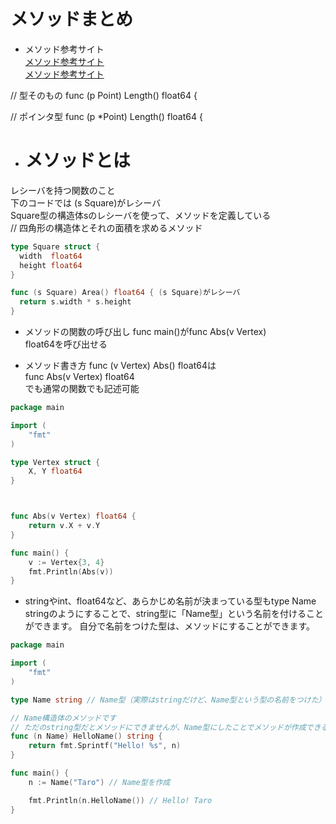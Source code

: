 # メソッドまとめ

- メソッド参考サイト<br>
<a href="https://qiita.com/Yuuki557/items/e9f5bdfbbfe92973a05e">メソッド参考サイト</a><br>
<a href="https://kazuhira-r.hatenablog.com/entry/2021/01/04/131425">メソッド参考サイト</a><br>

// 型そのもの
func (p Point) Length() float64 {

// ポインタ型
func (p *Point) Length() float64 {

- # メソッドとは<br>
レシーバを持つ関数のこと<br>
下のコードでは (s Square)がレシーバ<br>
Square型の構造体sのレシーバを使って、メソッドを定義している<br>
// 四角形の構造体とそれの面積を求めるメソッド

```go
type Square struct {
  width  float64
  height float64
}

func (s Square) Area() float64 { (s Square)がレシーバ
  return s.width * s.height
}
```
- メソッドの関数の呼び出し 
func main()がfunc Abs(v Vertex) <br>float64を呼び出せる

- メソッド書き方
func (v Vertex) Abs() float64は<br>
func Abs(v Vertex) float64 <br>
でも通常の関数でも記述可能<br>

```go
package main

import (
	"fmt"
)

type Vertex struct {
	X, Y float64
}



func Abs(v Vertex) float64 {
	return v.X + v.Y
}

func main() {
	v := Vertex{3, 4}
	fmt.Println(Abs(v))
}
```

- stringやint、float64など、あらかじめ名前が決まっている型もtype Name stringのようにすることで、string型に「Name型」という名前を付けることができます。
自分で名前をつけた型は、メソッドにすることができます。<br>

```go
package main

import (
	"fmt"
)

type Name string // Name型（実際はstringだけど、Name型という型の名前をつけた）

// Name構造体のメソッドです
// ただのstring型だとメソッドにできませんが、Name型にしたことでメソッドが作成できる
func (n Name) HelloName() string {
	return fmt.Sprintf("Hello! %s", n)
}

func main() {
	n := Name("Taro") // Name型を作成

	fmt.Println(n.HelloName()) // Hello! Taro
}
```
